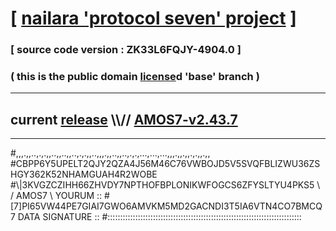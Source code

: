 
# [ [nailara 'protocol seven' project](http://nailara.network/) ]

### [ source code version : ZK33L6FQJY-4904.0 ]

### ( this is the public domain [license](../license)d 'base' branch )
---
## current [release](https://github.com/nailara-technologies/protocol-7/releases) \\\\// [AMOS7-v2.43.7](https://github.com/nailara-technologies/protocol-7/releases/tag/AMOS7-v2.43.7)
---

#,,,.,,..,.,.,,..,,..,,..,.,.,,..,,,.,,..,,..,.,.,...,...,...,,,.,,.,,.,.,,.,,
#CBPP6Y5UPELT2QJY2QZA4J56M46C76VWBOJD5V5SVQFBLIZWU36ZSHGY362K52NHAMGUAH4R2WOBE
#\\\|3KVGZCZIHH66ZHVDY7NPTHOFBPLONIKWFOGCS6ZFYSLTYU4PKS5 \ / AMOS7 \ YOURUM ::
#\[7]PI65VW44PE7GIAI7GWO6AMVKM5MD2GACNDI3T5IA6VTN4CO7BMCQ 7  DATA SIGNATURE ::
#:::::::::::::::::::::::::::::::::::::::::::::::::::::::::::::::::::::::::::::
